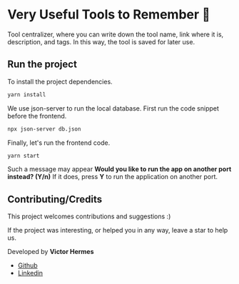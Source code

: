 # Very Useful Tools to Remember :purple_heart:

Tool centralizer, where you can write down the tool name, link where it is, description, and tags. In this way, the tool is saved for later use.

## Run the project

To install the project dependencies.

```bash
yarn install
```

We use json-server to run the local database. First run the code snippet before the frontend.

```bash
npx json-server db.json
```

Finally, let's run the frontend code.

```bash
yarn start
```

Such a message may appear **Would you like to run the app on another port instead? (Y/n)**
If it does, press **Y** to run the application on another port.

## Contributing/Credits

This project welcomes contributions and suggestions :)

If the project was interesting, or helped you in any way, leave a star to help us.

Developed by **Victor Hermes**

- [Github](https://github.com/victorhermes)
- [Linkedin](https://br.linkedin.com/in/victorhermes)
